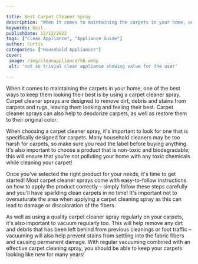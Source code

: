 ```yaml
---

title: Best Carpet Cleaner Spray
description: "When it comes to maintaining the carpets in your home, one of the best ways to keep them looking their best is by using a carpet c...you wont regret reading on"
keywords: best
publishDate: 12/12/2022
tags: ["Clean Appliance", "Appliance Guide"]
author: Curtis
categories: ["Household Appliances"]
cover: 
 image: /img/cleanappliance/56.webp
 alt: 'not so trivial clean appliance showing value for the user'

---
```


When it comes to maintaining the carpets in your home, one of the best ways to keep them looking their best is by using a carpet cleaner spray. Carpet cleaner sprays are designed to remove dirt, debris and stains from carpets and rugs, leaving them looking and feeling their best. Carpet cleaner sprays can also help to deodorize carpets, as well as restore them to their original color. 

When choosing a carpet cleaner spray, it's important to look for one that is specifically designed for carpets. Many household cleaners may be too harsh for carpets, so make sure you read the label before buying anything. It's also important to choose a product that is non-toxic and biodegradable; this will ensure that you're not polluting your home with any toxic chemicals while cleaning your carpet! 

Once you've selected the right product for your needs, it's time to get started! Most carpet cleaner sprays come with easy-to-follow instructions on how to apply the product correctly – simply follow these steps carefully and you'll have sparkling clean carpets in no time! It's important not to oversaturate the area when applying a carpet cleaning spray as this can lead to damage or discoloration of the fibers. 

As well as using a quality carpet cleaner spray regularly on your carpets, it's also important to vacuum regularly too. This will help remove any dirt and debris that has been left behind from previous cleanings or foot traffic – vacuuming will also help prevent stains from settling into the fabric fibers and causing permanent damage. With regular vacuuming combined with an effective carpet cleaning spray, you should be able to keep your carpets looking like new for many years!
